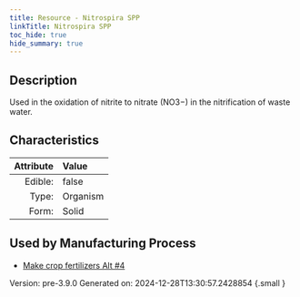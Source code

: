 ```yaml
---
title: Resource - Nitrospira SPP
linkTitle: Nitrospira SPP
toc_hide: true
hide_summary: true
---
```


## Description
Used in the oxidation of nitrite to nitrate&#10;&#9;&#9;(NO3−) in the nitrification of waste water.

## Characteristics

| Attribute      | Value |
|--------:|:------|
|Edible:|false|
|Type:|Organism|
|Form:|Solid|
 

## Used by Manufacturing Process

- [Make crop fertilizers Alt #4](/docs/definitions/process/make-crop-fertilizers-alt--4)


    

Version: pre-3.9.0 Generated on: 2024-12-28T13:30:57.2428854
{.small }
